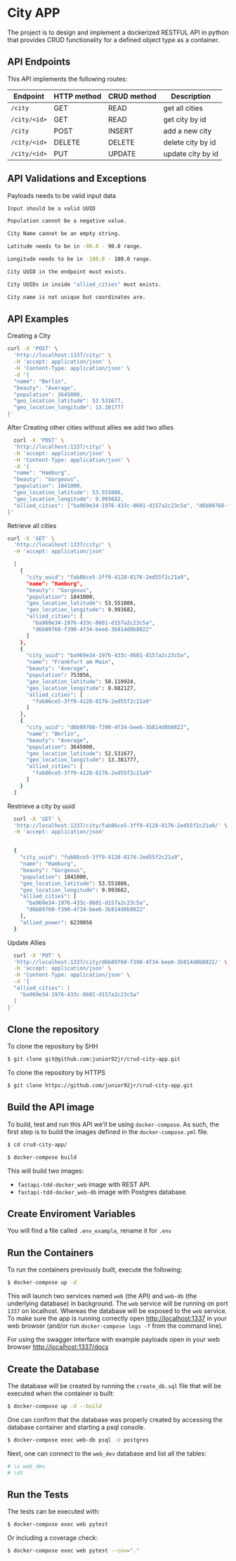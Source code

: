 # City APP

The project is to design and implement a dockerized RESTFUL API in python
that provides CRUD functionality for a defined object type as a
container.

## API Endpoints

This API implements the following routes:

| **Endpoint**      | **HTTP method**   | **CRUD method**   | **Description**       |
|-----------------  |----------------   |---------------    |---------------------- |
| `/city`           | GET               | READ              | get all cities        |
| `/city/<id>`      | GET               | READ              | get city by id        |
| `/city`           | POST              | INSERT            | add a new city        |
| `/city/<id>`      | DELETE            | DELETE            | delete city by id     |
| `/city/<id>`      | PUT               | UPDATE            | update city by id     |

## API Validations and Exceptions

Payloads needs to be valid input data

```bash
Input should be a valid UUID
```
```bash
Population cannot be a negative value.
```

```bash
City Name cannot be an empty string.
```

```bash
Latitude needs to be in -90.0 - 90.0 range.
```

```bash
Longitude needs to be in -180.0 - 180.0 range.
```

```bash
City UUID in the endpoint must exists.
```

```bash
City UUIDs in inside "allied_cities" must exists.
```

```bash
City name is not unique but coordinates are.
```

## API Examples

Creating a City

```bash
curl -X 'POST' \
  'http://localhost:1337/city/' \
  -H 'accept: application/json' \
  -H 'Content-Type: application/json' \
  -d '{
  "name": "Berlin",
  "beauty": "Average",
  "population": 3645000,
  "geo_location_latitude": 52.531677,
  "geo_location_longitude": 13.381777
}'
```

After Creating other cities without allies we add two allies

```bash
  curl -X 'POST' \
  'http://localhost:1337/city/' \
  -H 'accept: application/json' \
  -H 'Content-Type: application/json' \
  -d '{
  "name": "Hamburg",
  "beauty": "Gorgeous",
  "population": 1841000,
  "geo_location_latitude": 53.551086,
  "geo_location_longitude": 9.993682,
  "allied_cities": ["ba969e34-1976-433c-8601-d157a2c23c5a", "d6b89760-f390-4f34-bee6-3b814d0b8822"]
}'
```

Retrieve all cities

```bash
curl -X 'GET' \
  'http://localhost:1337/city/' \
  -H 'accept: application/json'

  [
    {
      "city_uuid": "fab86ce5-3ff9-4128-8176-2ed55f2c21a9",
      "name": "Hamburg",
      "beauty": "Gorgeous",
      "population": 1841000,
      "geo_location_latitude": 53.551086,
      "geo_location_longitude": 9.993682,
      "allied_cities": [
        "ba969e34-1976-433c-8601-d157a2c23c5a",
        "d6b89760-f390-4f34-bee6-3b814d0b8822"
      ]
    },
    {
      "city_uuid": "ba969e34-1976-433c-8601-d157a2c23c5a",
      "name": "Frankfurt am Main",
      "beauty": "Average",
      "population": 753056,
      "geo_location_latitude": 50.110924,
      "geo_location_longitude": 8.682127,
      "allied_cities": [
        "fab86ce5-3ff9-4128-8176-2ed55f2c21a9"
      ]
    },
    {
      "city_uuid": "d6b89760-f390-4f34-bee6-3b814d0b8822",
      "name": "Berlin",
      "beauty": "Average",
      "population": 3645000,
      "geo_location_latitude": 52.531677,
      "geo_location_longitude": 13.381777,
      "allied_cities": [
        "fab86ce5-3ff9-4128-8176-2ed55f2c21a9"
      ]
    }
  ]
```

Restrieve a city by uuid

```bash
  curl -X 'GET' \
  'http://localhost:1337/city/fab86ce5-3ff9-4128-8176-2ed55f2c21a9/' \
  -H 'accept: application/json'


  {
    "city_uuid": "fab86ce5-3ff9-4128-8176-2ed55f2c21a9",
    "name": "Hamburg",
    "beauty": "Gorgeous",
    "population": 1841000,
    "geo_location_latitude": 53.551086,
    "geo_location_longitude": 9.993682,
    "allied_cities": [
      "ba969e34-1976-433c-8601-d157a2c23c5a",
      "d6b89760-f390-4f34-bee6-3b814d0b8822"
    ],
    "allied_power": 6239056
  }
```

Update Allies

```bash
  curl -X 'PUT' \
  'http://localhost:1337/city/d6b89760-f390-4f34-bee6-3b814d0b8822/' \
  -H 'accept: application/json' \
  -H 'Content-Type: application/json' \
  -d '{
  "allied_cities": [
    "ba969e34-1976-433c-8601-d157a2c23c5a"
  ]
}'
```

## Clone the repository

To clone the repository by SHH

```bash
$ git clone git@github.com:junior92jr/crud-city-app.git
```

To clone the repository by HTTPS

```bash
$ git clone https://github.com/junior92jr/crud-city-app.git
```

## Build the API image

To build, test and run this API we'll be using `docker-compose`. As such, the first step
is to build the images defined in the `docker-compose.yml` file.

```bash
$ cd crud-city-app/
```

```bash
$ docker-compose build
```

This will build two images:

- `fastapi-tdd-docker_web` image with REST API.
- `fastapi-tdd-docker_web-db` image with Postgres database.

## Create Enviroment Variables

You will find a file called `.env_example`, rename it for `.env`


## Run the Containers
 
To run the containers previously built, execute the following:
 
```bash
$ docker-compose up -d
```

This will launch two services named `web` (the API) and `web-db` (the underlying 
database) in background. The `web` service will be running on port `1337` on localhost. 
Whereas the database will be exposed to the `web` service. To make sure the
app is running correctly open [http://localhost:1337](http://localhost:1337) in 
your web browser (and/or run `docker-compose logs -f` from the command line).

For using the swagger interface with example payloads open
in your web browser [http://localhost:1337/docs](http://localhost:1337/docs) 


## Create the Database

The database will be created by running the `create_db.sql` file that will be 
executed when the container is built:

```bash
$ docker-compose up -d --build
```

One can confirm that the database was properly created by accessing the database container
and starting a psql console.

```bash
$ docker-compose exec web-db psql -U postgres
```

Next, one can connect to the `web_dev` database and list all the tables:

```bash
# \c web_dev
# \dt
```

## Run the Tests

The tests can be executed with:

```bash
$ docker-compose exec web pytest
```

Or including a coverage check:

```bash
$ docker-compose exec web pytest --cov="."
```
